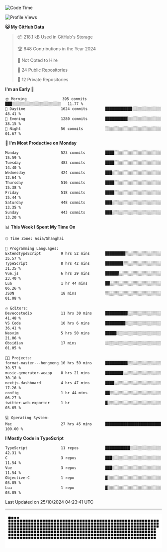 <!--
<picture>
  <source
    srcset="https://github-readme-stats.vercel.app/api?username=kevinxft&show_icons=true&theme=dark"
    media="(prefers-color-scheme: dark)"
  />
  <source
    srcset="https://github-readme-stats.vercel.app/api?username=kevinxft&show_icons=true"
    media="(prefers-color-scheme: light), (prefers-color-scheme: no-preference)"
  />
  <img src="https://github-readme-stats.vercel.app/api?username=kevinxft&show_icons=true" />
</picture>
-->

<!--START_SECTION:waka-->
![Code Time](http://img.shields.io/badge/Code%20Time-2%2C713%20hrs%2057%20mins-blue)

![Profile Views](http://img.shields.io/badge/Profile%20Views-0-blue)

**🐱 My GitHub Data** 

> 📦 218.1 kB Used in GitHub's Storage 
 > 
> 🏆 648 Contributions in the Year 2024
 > 
> 🚫 Not Opted to Hire
 > 
> 📜 24 Public Repositories 
 > 
> 🔑 12 Private Repositories 
 > 
**I'm an Early 🐤** 

```text
🌞 Morning                395 commits         ███░░░░░░░░░░░░░░░░░░░░░░   11.77 % 
🌆 Daytime                1624 commits        ████████████░░░░░░░░░░░░░   48.41 % 
🌃 Evening                1280 commits        ██████████░░░░░░░░░░░░░░░   38.15 % 
🌙 Night                  56 commits          ░░░░░░░░░░░░░░░░░░░░░░░░░   01.67 % 
```
📅 **I'm Most Productive on Monday** 

```text
Monday                   523 commits         ████░░░░░░░░░░░░░░░░░░░░░   15.59 % 
Tuesday                  483 commits         ████░░░░░░░░░░░░░░░░░░░░░   14.40 % 
Wednesday                424 commits         ███░░░░░░░░░░░░░░░░░░░░░░   12.64 % 
Thursday                 516 commits         ████░░░░░░░░░░░░░░░░░░░░░   15.38 % 
Friday                   518 commits         ████░░░░░░░░░░░░░░░░░░░░░   15.44 % 
Saturday                 448 commits         ███░░░░░░░░░░░░░░░░░░░░░░   13.35 % 
Sunday                   443 commits         ███░░░░░░░░░░░░░░░░░░░░░░   13.20 % 
```


📊 **This Week I Spent My Time On** 

```text
🕑︎ Time Zone: Asia/Shanghai

💬 Programming Languages: 
ExtendTypeScript         9 hrs 52 mins       █████████░░░░░░░░░░░░░░░░   35.57 % 
TypeScript               8 hrs 42 mins       ████████░░░░░░░░░░░░░░░░░   31.35 % 
Vue.js                   6 hrs 29 mins       ██████░░░░░░░░░░░░░░░░░░░   23.40 % 
Lua                      1 hr 44 mins        ██░░░░░░░░░░░░░░░░░░░░░░░   06.26 % 
JSON                     18 mins             ░░░░░░░░░░░░░░░░░░░░░░░░░   01.08 % 

🔥 Editors: 
Devecostudio             11 hrs 30 mins      ██████████░░░░░░░░░░░░░░░   41.48 % 
VS Code                  10 hrs 6 mins       █████████░░░░░░░░░░░░░░░░   36.41 % 
Neovim                   5 hrs 50 mins       █████░░░░░░░░░░░░░░░░░░░░   21.06 % 
Obsidian                 17 mins             ░░░░░░░░░░░░░░░░░░░░░░░░░   01.05 % 

🐱‍💻 Projects: 
format-master---hongmeng 10 hrs 59 mins      ██████████░░░░░░░░░░░░░░░   39.57 % 
music-generator-weapp    8 hrs 21 mins       ████████░░░░░░░░░░░░░░░░░   30.10 % 
nextjs-dashboard         4 hrs 47 mins       ████░░░░░░░░░░░░░░░░░░░░░   17.26 % 
config                   1 hr 44 mins        ██░░░░░░░░░░░░░░░░░░░░░░░   06.27 % 
twitter-web-exporter     1 hr                █░░░░░░░░░░░░░░░░░░░░░░░░   03.65 % 

💻 Operating System: 
Mac                      27 hrs 45 mins      █████████████████████████   100.00 % 
```

**I Mostly Code in TypeScript** 

```text
TypeScript               11 repos            ███████████░░░░░░░░░░░░░░   42.31 % 
C                        3 repos             ███░░░░░░░░░░░░░░░░░░░░░░   11.54 % 
Vue                      3 repos             ███░░░░░░░░░░░░░░░░░░░░░░   11.54 % 
Objective-C              1 repo              █░░░░░░░░░░░░░░░░░░░░░░░░   03.85 % 
Lua                      1 repo              █░░░░░░░░░░░░░░░░░░░░░░░░   03.85 % 
```




 Last Updated on 25/10/2024 04:23:41 UTC
<!--END_SECTION:waka-->

---

<picture>
  <source media="(prefers-color-scheme: dark)" srcset="https://raw.githubusercontent.com/kevinxft/kevinxft/output/github-contribution-grid-snake-dark.svg">
  <source media="(prefers-color-scheme: light)" srcset="https://raw.githubusercontent.com/kevinxft/kevinxft/output/github-contribution-grid-snake.svg">
  <img alt="github contribution grid snake animation" src="https://raw.githubusercontent.com/kevinxft/kevinxft/output/github-contribution-grid-snake.svg">
</picture>